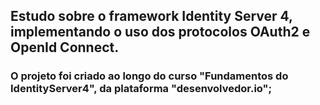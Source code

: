 
## Estudo sobre o framework Identity Server 4, implementando o uso dos protocolos OAuth2 e OpenId Connect.
### O projeto foi criado ao longo do curso "Fundamentos do IdentityServer4", da plataforma "desenvolvedor.io";
